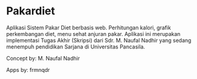 # Pakardiet

Aplikasi Sistem Pakar Diet berbasis web. Perhitungan kalori, grafik perkembangan diet, menu sehat anjuran pakar. Aplikasi ini merupakan implementasi Tugas Akhir (Skripsi) dari Sdr. M. Naufal Nadhir yang sedang menempuh pendidikan Sarjana di Universitas Pancasila.

Concept by: M. Naufal Nadhir

Apps by: frmnqdr